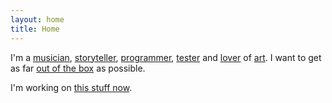 ```yaml
---
layout: home
title: Home
---
```

<p>
I'm a <a href="/music">musician</a>, <a href="/standing-up">storyteller</a>, <a href="/how-to-think">programmer</a>, <a href="/testing">tester</a> and <a href="/ten-posts-on-love/">lover</a> of <a href="/fireflies">art</a>. I want to get as far <a href="/out-of-the-box">out of the box</a> as possible.
</p>
<p>
I'm working on <a href="/now">this stuff now</a>.
</p>
<br>
